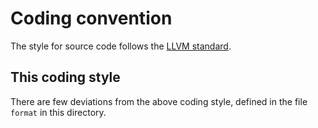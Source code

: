 # Coding convention

The style for source code follows the [LLVM
standard](https://llvm.org/docs/CodingStandards.html).


## This coding style

There are few deviations from the above coding style, defined in the file
`format` in this directory.
